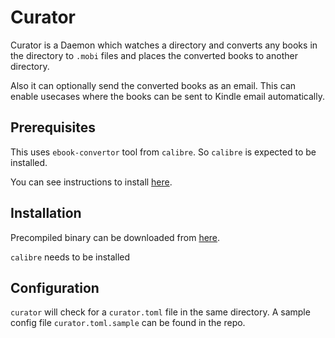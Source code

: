 # Curator

Curator is a Daemon which watches a directory and converts any books in the directory to `.mobi` files and places the converted books to another directory.

Also it can optionally send the converted books as an email. This can enable usecases where the books can be sent to Kindle email automatically.

## Prerequisites

This uses `ebook-convertor` tool from `calibre`. So `calibre` is expected to be installed.

You can see instructions to install [here](https://calibre-ebook.com/download).

## Installation

Precompiled binary can be downloaded from [here](https://github.com/iamd3vil/curator/releases).

`calibre` needs to be installed

## Configuration

`curator` will check for a `curator.toml` file in the same directory. A sample config file `curator.toml.sample` can be found in the repo.

